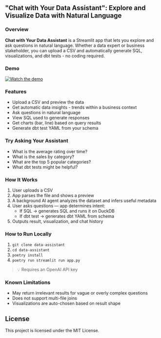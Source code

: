 ## "Chat with Your Data Assistant": Explore and Visualize Data with Natural Language ##


### Overview ###
**Chat with Your Data Assistant** is a Streamlit app that lets you explore and ask questions in natural language. Whether a data expert or business stakeholder, you can upload a CSV and automatically generate SQL, visualizations, and dbt tests - no coding required.

### Demo
[![Watch the demo](https://cdn.loom.com/sessions/thumbnails/0ef838c9c9b94e869239e9d28abefc4c-a58a8f121cf6172a.jpg)](https://www.loom.com/share/0ef838c9c9b94e869239e9d28abefc4c)

### Features ###
- Upload a CSV and preview the data
- Get automatic data insights - trends within a business context
- Ask questions in natural language
- View SQL used to generate responses
- Get charts (bar, line) based on query results
- Generate dbt test YAML from your schema

### Try Asking Your Assistant ###
- What is the average rating over time?
- What is the sales by category?
- What are the top 5 popular categories?
- What dbt tests might be helpful?

### How It Works ##
1. User uploads a CSV
2. App parses the file and shows a preview
3. A background AI agent analyzes the dataset and infers useful metadata
4. User asks questions — app determines intent:
   - If SQL → generates SQL and runs it on DuckDB
   - If dbt test → generates dbt YAML from schema
5. Outputs result, visualization, and chat history

### How to Run Locally ##
1. `git clone data-assistant`
2. `cd data-assistant`
3. `poetry install`
4. `poetry run streamlit run app.py`

> 💡 Requires an OpenAI API key

### Known Limitations ##
- May return irrelevant results for vague or overly complex questions
- Does not support multi-file joins
- Visualizations are auto-chosen based on result shape

## License
This project is licensed under the MIT License.